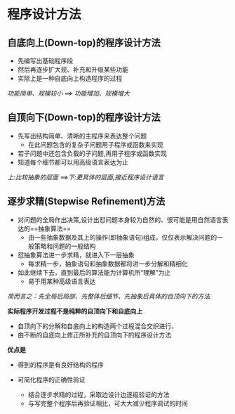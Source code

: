 # 程序设计方法



## 自底向上(Down-top)的程序设计方法

- 先编写出基础程序段
- 然后再逐步扩大规、补充和升级某些功能
- 实际上是一种自底向上构造程序的过程

*功能简单、规模较小 ==> 功能增加、规模增大*



## 自顶向下(Down-top)的程序设计方法

- 先写出结构简单、清晰的主程序来表达整个问题
  - 在此问题包含的复杂子问题用子程序或函数来实现
- 若子问题中还包含负载的子问题,再用子程序或函数实现
- 知道每个细节都可以用高级语言表达为止

*上:比较抽象的层面 ==>下:更具体的层面,接近程序设计语言*





## 逐步求精(Stepwise Refinement)方法

- 对问题的全局作出决策,设计出怼问题本身较为自然的、很可能是用自然语言表达的==抽象算法==
  - 由一些抽象数据及其上的操作(即抽象语句)组成，仅仅表示解决问题的一般策略和问题的一般结构
- 怼抽象算法进一步求精，就进入下一层抽象
  - 每求精一步，抽象语句和抽象数据都将进一步分解和精细化
- 如此继续下去，直到最后的算法能为计算机所“理解”为止
  - 易于用某种高级语言表达



*简而言之：先全局后局部、先整体后细节、先抽象后具体的自顶向下的方法*

**实际程序开发过程不是纯粹的自顶向下和自底向上**

- 自顶向下的分解和自底向上的构造两个过程混合交织进行、
- 由不断的自底向上修正所补充的自顶向下的程序设计方法

**优点是**

- 得到的程序是有良好结构的程序

- 可简化程序的正确性验证

  - 结合逐步求精的过程，采取边设计边逐级验证的方法
  - 与写完整个程序后再验证相比，可大大减少程序调试的时间


